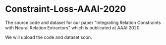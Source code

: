 # Constraint-Loss-AAAI-2020
The source code and dataset for our paper "Integrating Relation Constraints with Neural Relation Extractors" which is publicated at AAAI 2020.

We will upload the code and dataset soon.
